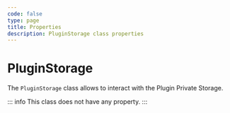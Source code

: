 ```yaml
---
code: false
type: page
title: Properties
description: PluginStorage class properties
---
```


# PluginStorage

The `PluginStorage` class allows to interact with the Plugin Private Storage.  

::: info
This class does not have any property.
:::
